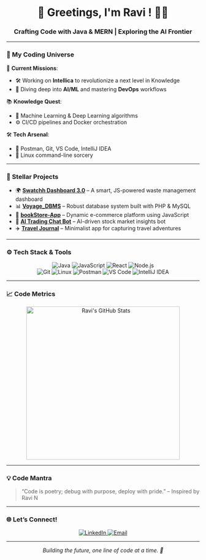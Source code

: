 <h1 align="center">🚀 Greetings, I'm Ravi ! 👨‍💻</h1>
<h3 align="center">Crafting Code with Java & MERN | Exploring the AI Frontier</h3>

---

### 🌌 My Coding Universe

🔧 **Current Missions**:
- 🛠️ Working on **Intellica** to revolutionize a next level in Knowledge 
- 🤖 Diving deep into **AI/ML** and mastering **DevOps** workflows

📚 **Knowledge Quest**:
- 🧠 Machine Learning & Deep Learning algorithms
- ⚙️ CI/CD pipelines and Docker orchestration

🛠️ **Tech Arsenal**:
- 🧪 Postman, Git, VS Code, IntelliJ IDEA
- 🐧 Linux command-line sorcery

---

### 🌟 Stellar Projects

- 🌍 [**Swatchh Dashboard 3.0**](https://github.com/ravi-n/Swatchh_Dashboard_3.0) – A smart, JS-powered waste management dashboard
- 📊 [**Voyage_DBMS**](https://github.com/ravi-n/Voyage_DBMS) – Robust database system built with PHP & MySQL
- 🛒 [**bookStore-App**](https://github.com/ravi-n/bookStore-App) – Dynamic e-commerce platform using JavaScript
- 🤖 [**AI Trading Chat Bot**](https://github.com/ravi-n/AI-Trading-Chat-Bot) – AI-driven stock market insights bot
- ✈️ [**Travel Journal**](https://github.com/ravi-n/Travel-Journal) – Minimalist app for capturing travel adventures

---

### ⚙️ Tech Stack & Tools

<p align="center">
  <img src="https://img.shields.io/badge/Java-%23ED8B00.svg?style=flat-square&logo=java&logoColor=white" alt="Java"/>
  <img src="https://img.shields.io/badge/JavaScript-%23F7DF1E.svg?style=flat-square&logo=javascript&logoColor=black" alt="JavaScript"/>
  <img src="https://img.shields.io/badge/React-%2320232A.svg?style=flat-square&logo=react&logoColor=%2361DAFB" alt="React"/>
  <img src="https://img.shields.io/badge/Node.js-%23339933.svg?style=flat-square&logo=nodedotjs&logoColor=white" alt="Node.js"/>
  <br/>
  <img src="https://img.shields.io/badge/Git-%23F05032.svg?style=flat-square&logo=git&logoColor=white" alt="Git"/>
  <img src="https://img.shields.io/badge/Linux-%23FCC624.svg?style=flat-square&logo=linux&logoColor=black" alt="Linux"/>
  <img src="https://img.shields.io/badge/Postman-%23FF6C37.svg?style=flat-square&logo=postman&logoColor=white" alt="Postman"/>
  <img src="https://img.shields.io/badge/VS_Code-%23007ACC.svg?style=flat-square&logo=visual-studio-code&logoColor=white" alt="VS Code"/>
  <img src="https://img.shields.io/badge/IntelliJ_IDEA-%23000000.svg?style=flat-square&logo=intellij-idea&logoColor=white" alt="IntelliJ IDEA"/>
</p>

---

### 📈 Code Metrics

<p align="center">
  <img src="https://github-readme-stats.vercel.app/api?username=ravi-n&show_icons=true&theme=monokai&hide_border=true" alt="Ravi's GitHub Stats" width="400"/>
</p>

---

### 💡 Code Mantra

> “Code is poetry; debug with purpose, deploy with pride.” – Inspired by Ravi N

---

### 🌐 Let’s Connect!

<p align="center">
  <a href="https://linkedin.com/in/your-profile">
    <img src="https://img.shields.io/badge/LinkedIn-%230077B5.svg?style=flat-square&logo=linkedin&logoColor=white" alt="LinkedIn"/>
  </a>
  <a href="mailto:your.ravi.spartan007.com">
    <img src="https://img.shields.io/badge/Email-%23D14836.svg?style=flat-square&logo=gmail&logoColor=white" alt="Email"/>
  </a>
</p>

---

<p align="center">
  <em>Building the future, one line of code at a time. 🚀</em>
</p>
